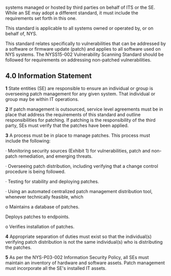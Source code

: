 systems managed or hosted by third parties on behalf of ITS or the SE. While an SE may adopt a different standard, it must include the requirements set forth in this one.

This standard is applicable to all systems owned or operated by, or on behalf of, NYS.

This standard relates specifically to vulnerabilities that can be addressed by a software or firmware update (patch) and applies to all software used on NYS systems. The NYSS15-002 Vulnerability Scanning Standard should be followed for requirements on addressing non-patched vulnerabilities.

## **4.0 Information Statement**

**1** State entities (SE) are responsible to ensure an individual or group is overseeing patch management for any given system. That individual or group may be within IT operations.

**2** If patch management is outsourced, service level agreements must be in place that address the requirements of this standard and outline responsibilities for patching. If patching is the responsibility of the third party, SEs must verify that the patches have been applied.

**3** A process must be in place to manage patches. This process must include the following:

· Monitoring security sources (Exhibit 1) for vulnerabilities, patch and non-patch remediation, and emerging threats.

· Overseeing patch distribution, including verifying that a change control procedure is being followed.

· Testing for stability and deploying patches.

· Using an automated centralized patch management distribution tool, whenever technically feasible, which

o Maintains a database of patches.

Deploys patches to endpoints.

o Verifies installation of patches.

**4** Appropriate separation of duties must exist so that the individual(s) verifying patch distribution is not the same individual(s) who is distributing the patches.

**5** As per the NYS-P03-002 Information Security Policy, all SEs must maintain an inventory of hardware and software assets. Patch management must incorporate all the SE's installed IT assets.